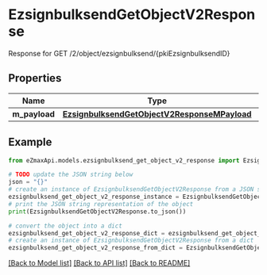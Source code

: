 # EzsignbulksendGetObjectV2Response

Response for GET /2/object/ezsignbulksend/{pkiEzsignbulksendID}

## Properties

Name | Type | Description | Notes
------------ | ------------- | ------------- | -------------
**m_payload** | [**EzsignbulksendGetObjectV2ResponseMPayload**](EzsignbulksendGetObjectV2ResponseMPayload.md) |  | 

## Example

```python
from eZmaxApi.models.ezsignbulksend_get_object_v2_response import EzsignbulksendGetObjectV2Response

# TODO update the JSON string below
json = "{}"
# create an instance of EzsignbulksendGetObjectV2Response from a JSON string
ezsignbulksend_get_object_v2_response_instance = EzsignbulksendGetObjectV2Response.from_json(json)
# print the JSON string representation of the object
print(EzsignbulksendGetObjectV2Response.to_json())

# convert the object into a dict
ezsignbulksend_get_object_v2_response_dict = ezsignbulksend_get_object_v2_response_instance.to_dict()
# create an instance of EzsignbulksendGetObjectV2Response from a dict
ezsignbulksend_get_object_v2_response_from_dict = EzsignbulksendGetObjectV2Response.from_dict(ezsignbulksend_get_object_v2_response_dict)
```
[[Back to Model list]](../README.md#documentation-for-models) [[Back to API list]](../README.md#documentation-for-api-endpoints) [[Back to README]](../README.md)


